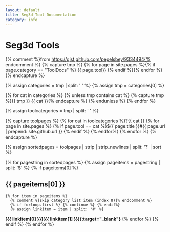 ```yaml
---
layout: default
title: Seg3d Tool Documentation
category: info 
---
```


# Seg3d Tools

{% comment %}from https://gist.github.com/pepelsbey/9334494{% endcomment %}
{% capture tmp %}
{% for page in site.pages %}{% if page.category == "ToolDocs" %} {{ page.tool}} {% endif %}{% endfor %}
{% endcapture %}

{% assign categories = tmp | split: ' ' %}
{% assign tmp = categories[0] %}

{% for cat in categories %}
  {% unless tmp contains cat %}
    {% capture tmp %}{{ tmp }} {{ cat }}{% endcapture %}
  {% endunless %}
{% endfor %}

{% assign toolcategories = tmp | split: ' ' %}

{% capture toolpages %}
  {% for cat in toolcategories %}?{{ cat }}
    {% for page in site.pages %}
      {% if page.tool == cat %}${{ page.title }}#{{ page.url | prepend: site.github.url }}
      {% endif %}
    {% endfor%}
  {% endfor %}
{% endcapture %}

{% assign sortedpages = toolpages | strip | strip_newlines | split: '?' | sort %}

{% for pagestring in sortedpages %}
  {% assign pageitems = pagestring | split: '$' %}
  {% if pageitems[0] %}
## {{ pageitems[0] }}
    {% for item in pageitems %}
      {% comment %}skip category list item (index 0){% endcomment %}
      {% if forloop.first %} {% continue %} {% endif%}
      {% assign linkitem = item | split: '#' %}
**[{{ linkitem[0] }}]({{ linkitem[1] }}){:target="_blank"}**
    {% endfor %}
  {% endif %}
{% endfor %}
